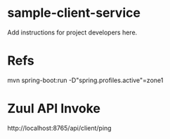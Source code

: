 #  sample-client-service
Add instructions for project developers here.

# Refs
mvn spring-boot:run -D"spring.profiles.active"=zone1

# Zuul API Invoke
http://localhost:8765/api/client/ping